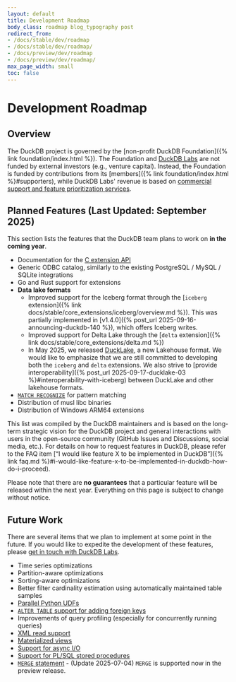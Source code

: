 ```yaml
---
layout: default
title: Development Roadmap
body_class: roadmap blog_typography post
redirect_from:
- /docs/stable/dev/roadmap
- /docs/stable/dev/roadmap/
- /docs/preview/dev/roadmap
- /docs/preview/dev/roadmap/
max_page_width: small
toc: false
---
```


<div class="wrap pagetitle">
  <h1>Development Roadmap</h1>
</div>

## Overview

The DuckDB project is governed by the [non-profit DuckDB Foundation]({% link foundation/index.html %}).
The Foundation and [DuckDB Labs](https://duckdblabs.com) are not funded by external investors (e.g., venture capital).
Instead, the Foundation is funded by contributions from its [members]({% link foundation/index.html %}#supporters),
while DuckDB Labs' revenue is based on [commercial support and feature prioritization services](https://duckdblabs.com/#support).

## Planned Features (Last Updated: September 2025)

This section lists the features that the DuckDB team plans to work on **in the coming year**.

* Documentation for the [C extension API](https://github.com/duckdb/extension-template-c)
* Generic ODBC catalog, similarly to the existing PostgreSQL / MySQL / SQLite integrations
* Go and Rust support for extensions
* **Data lake formats**
    * Improved support for the Iceberg format through the [`iceberg` extension]({% link docs/stable/core_extensions/iceberg/overview.md %}). This was partially implemented in [v1.4.0]({% post_url 2025-09-16-announcing-duckdb-140 %}), which offers Iceberg writes.
    * Improved support for Delta Lake through the [`delta` extension]({% link docs/stable/core_extensions/delta.md %})
    * In May 2025, we released [DuckLake](https://ducklake.select/), a new Lakehouse format. We would like to emphasize that we are still committed to developing both the `iceberg` and `delta` extensions. We also strive to [provide interoperability]({% post_url 2025-09-17-ducklake-03 %}#interoperability-with-iceberg) between DuckLake and other lakehouse formats.
* [`MATCH RECOGNIZE`](https://github.com/duckdb/duckdb/discussions/3994) for pattern matching
* Distribution of musl libc binaries
* Distribution of Windows ARM64 extensions

This list was compiled by the DuckDB maintainers and is based on the long-term strategic vision for the DuckDB project and general interactions with users in the open-source community (GitHub Issues and Discussions, social media, etc.).
For details on how to request features in DuckDB, please refer to the FAQ item [“I would like feature X to be implemented in DuckDB”]({% link faq.md %}#i-would-like-feature-x-to-be-implemented-in-duckdb-how-do-i-proceed).

Please note that there are **no guarantees** that a particular feature will be released within the next year. Everything on this page is subject to change without notice.

## Future Work

There are several items that we plan to implement at some point in the future.
If you would like to expedite the development of these features, please [get in touch with DuckDB Labs](https://duckdblabs.com/contact/).

* Time series optimizations
* Partition-aware optimizations
* Sorting-aware optimizations
* Better filter cardinality estimation using automatically maintained table samples
* [Parallel Python UDFs](https://github.com/duckdb/duckdb/issues/14817)
* [`ALTER TABLE` support for adding foreign keys](https://github.com/duckdb/duckdb/discussions/4204)
* Improvements of query profiling (especially for concurrently running queries)
* [XML read support](https://github.com/duckdb/duckdb/discussions/9547)
* [Materialized views](https://github.com/duckdb/duckdb/discussions/3638)
* [Support for async I/O](https://github.com/duckdb/duckdb/discussions/3560)
* [Support for PL/SQL stored procedures](https://github.com/duckdb/duckdb/discussions/8104)
* [`MERGE` statement](https://github.com/duckdb/duckdb/discussions/4601) - (Update 2025-07-04) `MERGE` is supported now in the preview release.
